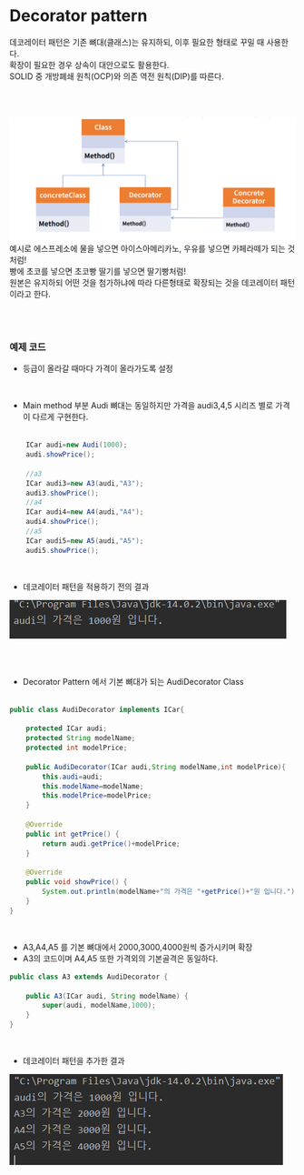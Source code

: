 # Decorator pattern

데코레이터 패턴은 기존 뼈대(클래스)는 유지하되, 이후 필요한 형태로 꾸밀 때 사용한다.<br>
확장이 필요한 경우 상속이 대안으로도 활용한다. <br>
SOLID 중 개방폐쇄 원칙(OCP)와 의존 역전 원칙(DIP)를 따른다.<br>


<br><br>

<img src="./img/Decorator.PNG">
<br>
예시로 에스프레소에 물을 넣으면 아이스아메리카노, 우유를 넣으면 카페라떼가 되는 것처럼!<br>
 빵에 초코를 넣으면 초코빵 딸기를 넣으면 딸기빵처럼! <br>
원본은 유지하되 어떤 것을 첨가하냐에 따라 다른형태로 확장되는 것을 데코레이터 패턴이라고 한다.

<br><br>

### 예제 코드
- 등급이 올라갈 때마다 가격이 올라가도록 설정

<br>

- Main method 부분 Audi 뼈대는 동일하지만 가격을 audi3,4,5 시리즈 별로 가격이 다르게 구현한다.
```java

    ICar audi=new Audi(1000);
    audi.showPrice();

    //a3
    ICar audi3=new A3(audi,"A3");
    audi3.showPrice();
    //a4
    ICar audi4=new A4(audi,"A4");
    audi4.showPrice();
    //a5
    ICar audi5=new A5(audi,"A5");
    audi5.showPrice();

```
<br>

- 데코레이터 패턴을 적용하기 전의 결과

<img src="./img/before_decorator.PNG" >

<br><br>

- Decorator Pattern 에서 기본 뼈대가 되는 AudiDecorator Class
```java

public class AudiDecorator implements ICar{

    protected ICar audi;
    protected String modelName;
    protected int modelPrice;

    public AudiDecorator(ICar audi,String modelName,int modelPrice){
        this.audi=audi;
        this.modelName=modelName;
        this.modelPrice=modelPrice;
    }

    @Override
    public int getPrice() {
        return audi.getPrice()+modelPrice;
    }

    @Override
    public void showPrice() {
        System.out.println(modelName+"의 가격은 "+getPrice()+"원 입니다.");
    }
}

```

<br>

- A3,A4,A5 를 기본 뼈대에서 2000,3000,4000원씩 증가시키며 확장
- A3의 코드이며 A4,A5 또한 가격외의 기본골격은 동일하다.
```java
public class A3 extends AudiDecorator {

    public A3(ICar audi, String modelName) {
        super(audi, modelName,1000);
    }
}
```

<br>

- 데코레이터 패턴을 추가한 결과

<img src="./img/use_decoratore.PNG" >
<br>


